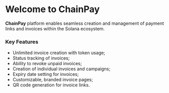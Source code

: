 # Welcome to ChainPay

**ChainPay** platform enables seamless creation and management of payment links and invoices within the Solana ecosystem.

### Key Features

- Unlimited invoice creation with token usage;
- Status tracking of invoices;
- Ability to revoke unpaid invoices;
- Creation of individual invoices and campaigns;
- Expiry date setting for invoices;
- Customizable, branded invoice pages;
- QR code generation for invoice links.
